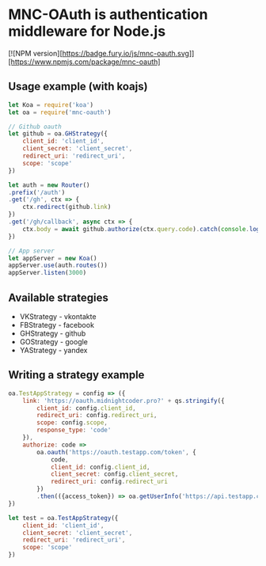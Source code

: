 
# MNC-OAuth is authentication middleware for Node.js
[![NPM version][https://badge.fury.io/js/mnc-oauth.svg]][https://www.npmjs.com/package/mnc-oauth]

## Usage example (with koajs)
```js
let Koa = require('koa')
let oa = require('mnc-oauth')

// Github oauth
let github = oa.GHStrategy({
	client_id: 'client_id',
	client_secret: 'client_secret',
	redirect_uri: 'redirect_uri',
	scope: 'scope'
})

let auth = new Router()
.prefix('/auth')
.get('/gh', ctx => {
	ctx.redirect(github.link)
})
.get('/gh/callback', async ctx => {
	ctx.body = await github.authorize(ctx.query.code).catch(console.log)
})

// App server
let appServer = new Koa()
appServer.use(auth.routes())
appServer.listen(3000)
```

## Available strategies

 - VKStrategy - vkontakte
 - FBStrategy - facebook
 - GHStrategy - github
 - GOStrategy - google
 - YAStrategy - yandex

## Writing a strategy example

```js
oa.TestAppStrategy = config => ({
	link: 'https://oauth.midnightcoder.pro?' + qs.stringify({
		client_id: config.client_id,
		redirect_uri: config.redirect_uri,
		scope: config.scope,
		response_type: 'code'
	}),
	authorize: code =>
		oa.oauth('https://oauth.testapp.com/token', {
			code,
			client_id: config.client_id,
			client_secret: config.client_secret,
			redirect_uri: config.redirect_uri
		})
		.then(({access_token}) => oa.getUserInfo('https://api.testapp.com/getUserInfo?access_token=' + access_token))
})

let test = oa.TestAppStrategy({
	client_id: 'client_id',
	client_secret: 'client_secret',
	redirect_uri: 'redirect_uri',
	scope: 'scope'
})
```

